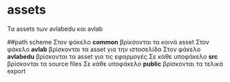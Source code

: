 # assets
Τα assets των avlabedu και avlab

##path scheme
Στον φάκελο **common** βρίκσονται τα κοινά asset
Στον φάκελο **avlab** βρίσκονται τα asset για την ιστοσελίδα
Στον φάκελο **avlabedu** βρίσκονται τα asset για τις εφαρμογές
Σε κάθε υποφάκελο **src** βρίσκονται τα source files
Σε κάθε υποφάκελο **public** βρίσκονται τα τελικά export
